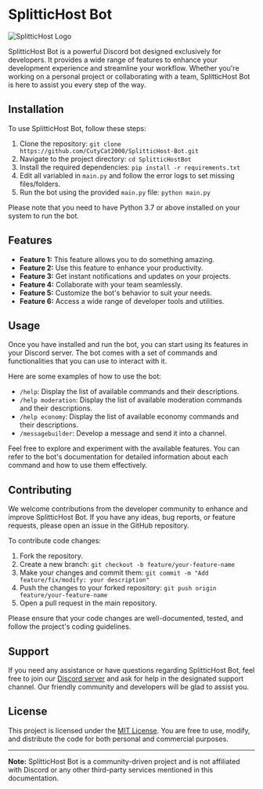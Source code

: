 # SplitticHost Bot

![SplitticHost Logo](https://cdn.discordapp.com/avatars/1073959783763279963/eceef6b5afda5982c98789966aed4206.webp?size=512&width=0&height=0)

SplitticHost Bot is a powerful Discord bot designed exclusively for developers. It provides a wide range of features to enhance your development experience and streamline your workflow. Whether you're working on a personal project or collaborating with a team, SplitticHost Bot is here to assist you every step of the way.

## Installation

To use SplitticHost Bot, follow these steps:

1. Clone the repository: `git clone https://github.com/CutyCat2000/SplitticHost-Bot.git`
2. Navigate to the project directory: `cd SplitticHostBot`
3. Install the required dependencies: `pip install -r requirements.txt`
4. Edit all variabled in `main.py` and follow the error logs to set missing files/folders.
5. Run the bot using the provided `main.py` file: `python main.py`

Please note that you need to have Python 3.7 or above installed on your system to run the bot.

## Features

- **Feature 1:** This feature allows you to do something amazing.
- **Feature 2:** Use this feature to enhance your productivity.
- **Feature 3:** Get instant notifications and updates on your projects.
- **Feature 4:** Collaborate with your team seamlessly.
- **Feature 5:** Customize the bot's behavior to suit your needs.
- **Feature 6:** Access a wide range of developer tools and utilities.

## Usage

Once you have installed and run the bot, you can start using its features in your Discord server. The bot comes with a set of commands and functionalities that you can use to interact with it.

Here are some examples of how to use the bot:

- `/help`: Display the list of available commands and their descriptions.
- `/help moderation`: Display the list of available moderation commands and their descriptions.
- `/help economy`: Display the list of available economy commands and their descriptions.
- `/messagebuilder`: Develop a message and send it into a channel.

Feel free to explore and experiment with the available features. You can refer to the bot's documentation for detailed information about each command and how to use them effectively.

## Contributing

We welcome contributions from the developer community to enhance and improve SplitticHost Bot. If you have any ideas, bug reports, or feature requests, please open an issue in the GitHub repository.

To contribute code changes:

1. Fork the repository.
2. Create a new branch: `git checkout -b feature/your-feature-name`
3. Make your changes and commit them: `git commit -m "Add feature/fix/modify: your description"`
4. Push the changes to your forked repository: `git push origin feature/your-feature-name`
5. Open a pull request in the main repository.

Please ensure that your code changes are well-documented, tested, and follow the project's coding guidelines.

## Support

If you need any assistance or have questions regarding SplitticHost Bot, feel free to join our [Discord server](https://discord.gg/d6wR8u6wnA) and ask for help in the designated support channel. Our friendly community and developers will be glad to assist you.

## License

This project is licensed under the [MIT License](https://opensource.org/licenses/MIT). You are free to use, modify, and distribute the code for both personal and commercial purposes.

---

**Note:** SplitticHost Bot is a community-driven project and is not affiliated with Discord or any other third-party services mentioned in this documentation.
